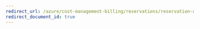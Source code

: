 ```yaml
---
redirect_url: /azure/cost-management-billing/reservations/reservation-discount-databricks
redirect_document_id: true
---
```

